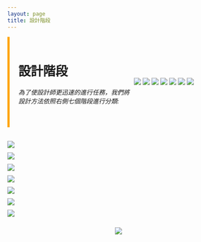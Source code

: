 ```yaml
---
layout: page
title: 設計階段
---
```


<style>
    .sidebar {
        border-left: 5px solid orange;
        padding-left: 20px;
        padding-right: 10px;
    }

    .sidebar a {
        display: block;
        margin-top: 10px;
    }
</style>



<div style="display: flex; align-items: center;">
    <div class="sidebar" style="max-width:50%;height:auto;">
        <br>
        <h1>設計階段</h1>
        <h6>為了使設計師更迅速的進行任務，我們將設計方法依照右側七個階段進行分類:</h6>
        <br>
    </div>
    <div style="max-width:50%;height:auto;">
        <a href="#stage1"><img src="https://github.com/justinlin099/Design-Method-Website/assets/61717681/bf794094-e872-483e-9581-9974a14f8141"></a>
        <a href="#stage2"><img src="https://github.com/justinlin099/Design-Method-Website/assets/61717681/118f10e9-852a-4b77-b65b-e63b28f34783"></a>
        <a href="#stage3"><img src="https://github.com/justinlin099/Design-Method-Website/assets/61717681/0ba4ced6-512a-476a-a0a9-d92b3bf8d399"></a>
        <a href="#stage4"><img src="https://github.com/justinlin099/Design-Method-Website/assets/61717681/d90acefe-8f00-4823-bfcc-70b689625c2b"></a>
        <a href="#stage5"><img src="https://github.com/justinlin099/Design-Method-Website/assets/61717681/06084e86-a8a0-41e6-8eb8-9314c4c10684"></a>
        <a href="#stage6"><img src="https://github.com/justinlin099/Design-Method-Website/assets/61717681/5a85edd1-3987-448b-92f0-cb9ba8e6b2f4"></a>
        <a href="#stage7"><img src="https://github.com/justinlin099/Design-Method-Website/assets/61717681/1e13ef1e-9d4d-4880-a332-1a41fc163b3d"></a>
    </div>
</div>
<br>

<img src="https://github.com/justinlin099/Design-Method-Website/assets/61717681/ac8c3031-56d9-4525-9b4f-245ade811a19" id="stage1" style="margin-bottom: 10px;"><br>
<img src="https://github.com/justinlin099/Design-Method-Website/assets/61717681/8fc6a080-5875-46d5-b416-22e0bf545e00" id="stage2" style="margin-bottom: 10px;"><br>
<img src="https://github.com/justinlin099/Design-Method-Website/assets/61717681/bac82b9e-806b-46fc-bc4a-7df3d6be65e4" id="stage3" style="margin-bottom: 10px;"><br>
<img src="https://github.com/justinlin099/Design-Method-Website/assets/61717681/e96369e3-d8bf-4df7-b528-2a1106483915" id="stage4" style="margin-bottom: 10px;"><br>
<img src="https://github.com/justinlin099/Design-Method-Website/assets/61717681/c95cf6ef-ecd5-4c0c-a683-43d5965743a4" id="stage5" style="margin-bottom: 10px;"><br>
<img src="https://github.com/justinlin099/Design-Method-Website/assets/61717681/ac2835c1-f5b8-442d-b0b5-a2cd0e8be5df" id="stage6" style="margin-bottom: 10px;"><br>
<img src="https://github.com/justinlin099/Design-Method-Website/assets/61717681/bd5e7d79-2008-4f67-ac2c-475d46517411" id="stage7" style="margin-bottom: 10px;"><br>
<center>
<img src="https://github.com/justinlin099/Design-Method-Website/assets/61717681/e2ed9a90-612e-4791-a04a-d45590eeffdd">
</center>











